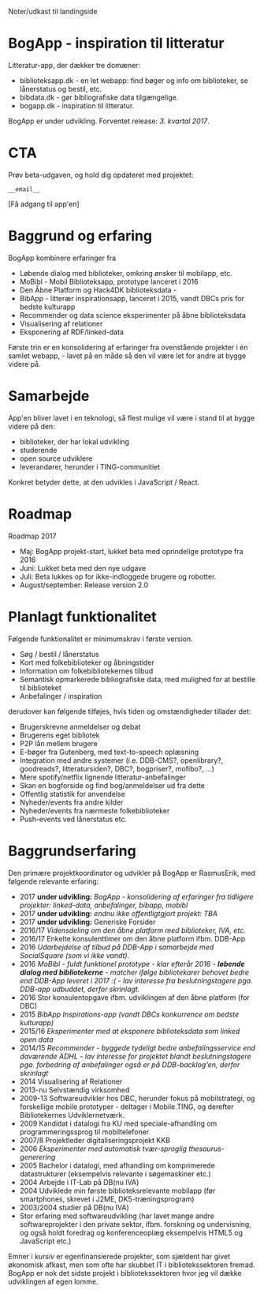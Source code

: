 Noter/udkast til landingside

# BogApp - inspiration til litteratur

Litteratur-app, der dækker tre domæner:

- biblioteksapp.dk - en let webapp: find bøger og info om biblioteker, se lånerstatus og bestil, etc.
- bibdata.dk - gør bibliografiske data tilgængelige.
- bogapp.dk - inspiration til litteratur.

BogApp er under udvikling. Forventet release: *3. kvartal 2017*.

# CTA

Prøv beta-udgaven,
og hold dig opdateret
med projektet:

`__email__` 

[Få adgang til app'en]


# Baggrund og erfaring

BogApp kombinere erfaringer fra 

- Løbende dialog med biblioteker, omkring ønsker til mobilapp, etc.
- MoBibl - Mobil Biblioteksapp, prototype lanceret i 2016
- Den Åbne Platform og Hack4DK biblioteksdata -
- BibApp - litterær inspirationsapp, lanceret i 2015, vandt DBCs pris for bedste kulturapp
- Recommender og data science eksperimenter på åbne biblioteksdata
- Visualisering af relationer 
- Eksponering af RDF/linked-data 


Første trin er en konsolidering af erfaringer fra ovenstående projekter i én samlet webapp, - lavet på en måde så den vil være let for andre at bygge videre på.

# Samarbejde

App'en bliver lavet i en teknologi, så flest mulige vil være i stand til at bygge videre på den:

- biblioteker, der har lokal udvikling
- studerende
- open source udviklere
- leverandører, herunder i TING-communitiet

Konkret betyder dette, at den udvikles i JavaScript / React.


<!--, som blandt andet følgende leverandører kan udvikle i:

... TODO leverandør-liste ...


Der er også samarbejde med følgende:

TODO
- ... open source udviklere?
- ... biblioteker?
- ... universitet?
-->
# Roadmap

Roadmap 2017

- Maj: BogApp projekt-start, lukket beta med oprindelige prototype fra 2016
- Juni: Lukket beta med den nye udgave
- Juli: Beta lukkes op for ikke-indloggede brugere og robotter.
- August/september: Release version 2.0

<!--

- Forberedelse
    - Landingsside for BogApp
    - demo.biblioteksapp.dk - lukket demo af mobibl (alpha/prototype)
- Første direkte info om projektet til interessenter sendes ud, implementation af version 2 starter
    - Omskriv mobibl til JavaScript/React
    - Flyt demo/beta fra at være mobibl til at være den nye implementation af bogapp (beta)
    - Omskriv rdf.solsort.com til JavaScript/React
    - Litterær inspiration baseret på recommender-projektet
    - Opsamling af data
    - Live statistik/hits
- Mulige næste trin
    - Mulighed for brugerskrevne anmeldelser, evt. brugeruploadede forsider
    - Mere spotify/netflix lignende anbefalinger, - men for litteratur
    - Undersøg mulighed for integration med andre løsninger (DDB-CMS, openlibrary?, goodreads?, litteratursiden, DBCs data, bogpriser?, ..)
    - Ebøger fra Gutenberg, + text-to-speech
    - P2P lån mellem brugere
    - Værktøj for bibliotekarer, - bog lister etc., integration med bibliotekssystem
    - Egne bogsamlinger
    - Fotografer bog -> find bog
-->



# Planlagt funktionalitet

Følgende funktionalitet er minimumskrav i første version.

- Søg / bestil / lånerstatus
- Kort med folkebiblioteker og åbningstider
- Information om folkebibliotekernes tilbud
- Semantisk opmarkerede bibliografiske data, med mulighed for at bestille til biblioteket
- Anbefalinger / inspiration

derudover kan følgende tilføjes, hvis tiden og omstændigheder tillader det:

- Brugerskrevne anmeldelser og debat
- Brugerens eget bibliotek
- P2P lån mellem brugere
- E-bøger fra Gutenberg, med text-to-speech oplæsning
- Integration med andre systemer (i.e. DDB-CMS?, openlibrary?, goodreads?, litteratursiden?, DBC?, bogpriser?, mofibo?, ...)
- Mere spotify/netflix lignende litteratur-anbefalinger
- Skan en bogforside og find bog/anmeldelser ud fra dette
- Offentlig statistik for anvendelse
- Nyheder/events fra andre kilder
- Nyheder/events fra nærmeste folkebiblioteker
- Push-events ved lånerstatus etc.

# Baggrundserfaring

Den primære projektkoordinator og udvikler på BogApp er RasmusErik, med følgende relevante erfaring:

- 2017 **under udvikling:** _BogApp - konsolidering af erfaringer fra tidligere projekter: linked-data, anbefalinger, bibapp, mobibl_
- 2017 **under udvikling:** _endnu ikke offentligtgjort projekt: TBA_
- 2017 **under udvikling:** Generiske Forsider 
- 2016/17 _Vidensdeling om den åbne platform med biblioteker, IVA, etc._
- 2016/17 Enkelte konsulenttimer om den åbne platform ifbm. DDB-App
- 2016 _Udarbejdelse af tilbud på DDB-App i samarbejde med SocialSquare (som vi ikke vandt)._
- 2016 _MoBibl - fuldt funktionel prototype - klar efterår 2016 - **løbende dialog med bibliotekerne** - matcher ifølge bibliotekarer behovet bedre end DDB-App leveret i 2017 :( - lav interesse fra beslutningstagere pga. DDB-app udbuddet, derfor skrinlagt._
- 2016 Stor konsulentopgave ifbm. udviklingen af den åbne platform (for DBC)
- 2015 _BibApp Inspirations-app (vandt DBCs konkurrence om bedste kulturapp)_
- 2015/16 _Eksperimenter med at eksponere biblioteksdata som linked open data_
- 2014/15 _Recommender - byggede tydeligt bedre anbefalingsservice end daværende ADHL - lav interesse for projektet blandt beslutningstagere pga. forbedring af anbefalinger også er på DDB-backlog'en, derfor skrinlagt_
- 2014 Visualisering af Relationer
- 2013-nu Selvstændig virksomhed
- 2009-13 Softwareudvikler hos DBC, herunder fokus på mobilstrategi, og forskellige mobile prototyper - deltager i Mobile.TING, og derefter Bibliotekernes Udviklernetværk.
- 2009 Kandidat i datalogi fra KU med speciale-afhandling om programmeringssprog til mobiltelefoner
- 2007/8 Projektleder digitaliseringsprojekt KKB
- 2006 _Eksperimenter med automatisk tvær-sproglig thesaurus-generering_
- 2005 Bachelor i datalogi, med afhandling om komprimerede datastrukturer (eksempelvis relevante i søgemaskiner etc.)
- 2004 Arbejde i IT-Lab på DB(nu IVA)
- 2004 Udviklede min første biblioteksrelevante mobilapp (før smartphones, skrevet i J2ME, DK5-træningsprogram)
- 2003/2004 studier på DB(nu IVA)
- Stor erfaring med softwareudvikling (har lavet mange andre softwareprojekter i den private sektor, ifbm. forskning og undervisning, og også holdt foredrag og konferenceoplæg eksempelvis HTML5 og JavaScript etc.)

Emner i *kursiv* er egenfinansierede projekter, som sjældent har givet økonomisk afkast, men som ofte har skubbet IT i bibliotekssektoren fremad. BogApp er nok det sidste projekt i bibliotekssektoren hvor jeg vil dække udviklingen af egen lomme.

